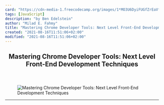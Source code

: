 ```yaml
---
card: "https://cdn-media-1.freecodecamp.org/images/1*MO3U6DyiFUGfZrEaVfKUmw.png"
tags: [JavaScript]
description: "by Ben Edelstein"
author: "Milad E. Fahmy"
title: "Mastering Chrome Developer Tools: Next Level Front-End Development Techniques"
created: "2021-08-16T11:51:06+02:00"
modified: "2021-08-16T11:51:06+02:00"
---
```

<div class="site-wrapper">
<main id="site-main" class="site-main outer">
<div class="inner">
<article class="post-full post tag-javascript tag-web-development tag-technology tag-startup tag-design ">
<header class="post-full-header">
<h1 class="post-full-title">Mastering Chrome Developer Tools: Next Level Front-End Development Techniques</h1>
</header>
<figure class="post-full-image">
<picture>
<source media="(max-width: 700px)" sizes="1px" srcset="data:image/gif;base64,R0lGODlhAQABAIAAAAAAAP///yH5BAEAAAAALAAAAAABAAEAAAIBRAA7 1w">
<source media="(min-width: 701px)" sizes="(max-width: 800px) 400px,
(max-width: 1170px) 700px,
1400px" srcset="https://cdn-media-1.freecodecamp.org/images/1*MO3U6DyiFUGfZrEaVfKUmw.png 300w,
https://cdn-media-1.freecodecamp.org/images/1*MO3U6DyiFUGfZrEaVfKUmw.png 600w,
https://cdn-media-1.freecodecamp.org/images/1*MO3U6DyiFUGfZrEaVfKUmw.png 1000w,
https://cdn-media-1.freecodecamp.org/images/1*MO3U6DyiFUGfZrEaVfKUmw.png 2000w">
<img onerror="this.style.display='none'" src="https://cdn-media-1.freecodecamp.org/images/1*MO3U6DyiFUGfZrEaVfKUmw.png" alt="Mastering Chrome Developer Tools: Next Level Front-End Development Techniques">
</picture>
</figure>
<section class="post-full-content">
<div class="post-content medium-migrated-article">
</div>
<hr>
</section>
</article>
</div>
</main>
</div>
<!-- Google Tag Manager (noscript) -->
<!-- End Google Tag Manager (noscript) -->
